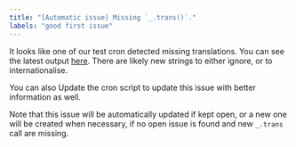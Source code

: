 ```yaml
---
title: "[Automatic issue] Missing `_.trans()`."
labels: "good first issue"
---
```


It looks like one of our test cron detected missing translations.
You can see the latest output [here](https://github.com/napari/napari/actions/workflows/test_translations.yml).
There are likely new strings to either ignore, or to internationalise.

You can also Update the cron script to update this issue with better information as well.

Note that this issue will be automatically updated if kept open, or a new one will be created when necessary, if no open
issue is found and new `_.trans` call are missing.

